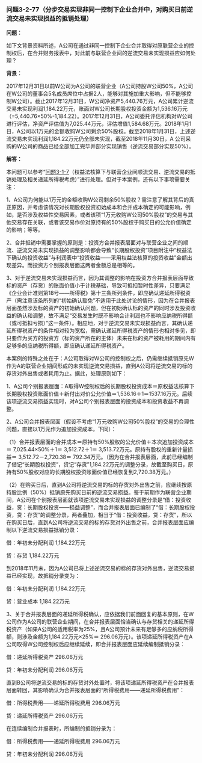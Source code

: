 ### 问题3-2-77（分步交易实现非同一控制下企业合并中，对购买日前逆流交易未实现损益的抵销处理）

**问题：**

如下文背景资料所述，A公司在通过非同一控制下企业合并取得对原联营企业的控制权后，在合并财务报表中，对此前与联营企业间的逆流交易未实现损益应如何处理？

**背景：**

2017年12月31日以前W公司为A公司的联营企业（A公司持股W公司50%，A公司在W公司的董事会5名成员席位中占据2人，能够对其施加重大影响，但不能够控制W公司）。截止2017年12月31日，W公司净资产5,440.76万元，A公司累计逆流交易未实现利润1,184.22万元，账面对W公司长期股权投资金额为1,536.16万元（=5,440.76×50%-1,184.22）。2017年12月31日，A公司委托评估机构对W公司进行评估，净资产评估值为7,025.44万元，评估增值1,584.68万元。2018年1月1日，A公司以1万元的金额收购W公司剩余50%股权。截至2018年1月31日，上述逆流交易未实现利润1,184.22万元仍全部未实现，截至2018年11月30日，A
公司采购的W公司的商品已经全部加工完毕并部分实现销售（逆流交易部分实现50%）。

**解答：**

本问题可以参考“[问题3-1-7](#问题3-1-7权益法核算下与联营企业间顺流交易逆流交易的抵销处理及相关递延所得税考虑)（权益法核算下与联营企业间顺流交易、逆流交易的抵销处理及相关递延所得税考虑）”进行处理。但对于本案例，还有以下事项需要关注：

1、A公司为何能以1万元的金额收购W公司剩余50%股权？需注意了解其背后的真正原因，并考虑该情况对长期股权投资初始成本和合并成本确定的可能影响，例如，是否涉及权益性交易因素，或者该项“1万元收购W公司50%股权”的交易与其他交易存在关联，或者该交易作价对原持有的50%股权于购买日的公允价值确定的影响；等等。

2、合并抵销中需要掌握的原则是：投资方合并报表层面对与联营企业之间的顺流、逆流交易未实现损益的调整影响都会导致“长期股权投资”项目附注中“权益法下确认的投资收益”与利润表中“投资收益——采用权益法核算的投资收益”金额出现差异。而投资方个别报表层面这两者金额总是相等的。

3、对于逆流交易未实现损益而言，因为其调整的影响在投资方合并报表层面导致标的资产（存货）的账面价值小于计税基础，导致可抵扣暂时性差异，只要满足《企业会计准则第18号——所得税》第十三条所列条件，即应确认递延所得税资产（需注意该条所列的“初始确认豁免”不适用于此处讨论的情形，因为在合并报表层面虽然涉及标的资产的初始确认问题，但在初始确认标的资产的同时涉及投资收益的确认和调整，故不满足“交易发生时既不影响会计利润也不影响应纳税所得额（或可抵扣亏损）”这一条件）。相应地，对于逆流交易未实现损益而言，其确认递延所得税资产的条件相对较为宽松，需确认递延所得税资产的情形也相对多见，即只要作为买方的投资方（标的资产所在的主体）未来在标的资产被耗用的期间内有足够多的应纳税所得额，即应确认递延所得税资产。

本案例的特殊之处在于：A公司取得对W公司的控制权之后，仍需继续抵销原先W作为A的联营企业期间形成的未实现逆流交易损益，直到A公司将逆流交易的标的存货对外出售或者耗用为止。据此，处理原则如下：

1、A公司个别报表层面：A取得W控制权后的长期股权投资成本＝原权益法核算下长期股权投资账面价值＋新付出对价公允价值＝1,536.16＋1＝1537.16万元。后续该项逆流交易损益实现时，对A公司个别报表层面的投资成本和投资收益不再调整。

2、A公司合并报表层面（假设不考虑“1万元收购W公司50%股权”的交易的合理性问题，直接以1万元作为追加投资成本，下同）：

（1）合并报表层面的合并成本＝原持有50%股权的公允价值＋本次追加投资成本＝
7,025.44×50%＋1＝ 3,512.72＋1＝ 3,513.72万元。原持有股权的重新计量损益＝
3,512.72－2,720.38＝
792.34万元。（因为在合并报表层面，此前已经编制了借记“长期股权投资”，贷记“存货”1,184.22万元的调整分录，故截至购买日，原持有50%股权对应的长期股权投资账面价值已经恢复到2,720.38万元。）

（2）在购买日后，直到A公司将逆流交易的标的存货对外出售之前，应继续按原持股比例（50%）抵销原先购买日前的逆流交易损益。鉴于前期作为联营企业期间，A公司在个别报表层面就该项逆流交易未实现损益的调整分录是“借：投资收益，贷：长期股权投资——损益调整”，而合并报表层面已编制了“借：长期股权投资，贷：存货”的调整分录，两者叠加，相当于“借：投资收益，贷：存货”，所以在购买日后，直到A公司将逆流交易的标的存货对外出售之前，合并报表层面应编制以下逆流交易损益抵销分录：

借：年初未分配利润 1,184.22万元

贷：存货 1,184.22万元

到2018年11月末，因为A公司已将上述逆流交易的标的存货对外出售，逆流交易损益已经实现，故抵销分录变为：

借：年初未分配利润 1,184.22万元

贷：营业成本 1,184.22万元

3、关于合并报表层面的递延所得税确认，应依据我们前面回复的基本原则，在W公司作为A公司的联营企业期间，在合并报表层面恰当确认与存货相关的递延所得税资产（如果A公司的适用税率为25%，且A公司预计未来有足够多的应纳税所得额，则涉及金额为1,184.22万元×25%＝
296.06万元）。该项递延所得税资产在A公司取得W公司控制权后应继续延续，即合并报表层面应延续编制抵销分录：

借：递延所得税资产 296.06万元

贷：年初未分配利润 296.06万元

直到B公司将逆流交易的标的存货对外处置时，将该项递延所得税资产在合并报表层面转回，其影响确认为合并报表层面的“所得税费用——递延所得税费用”：

借：所得税费用——递延所得税费用 296.06万元

贷：递延所得税资产 296.06万元

在连续编制合并报表时，所编制的抵销分录为：

借：所得税费用——递延所得税费用 296.06万元

贷：年初未分配利润 296.06万元